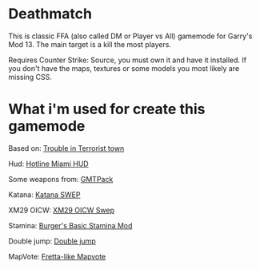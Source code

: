 # Deathmatch
This is classic FFA (also called DM or Player vs All) gamemode for Garry's Mod 13. The main target is a kill the most players.

Requires Counter Strike: Source, you must own it and have it installed. If you don't have the maps, textures or some models you most likely are missing CSS.

# What i'm used for create this gamemode
Based on: [Trouble in Terrorist town](https://github.com/Facepunch/garrysmod/tree/master/garrysmod/gamemodes/terrortown)

Hud: [Hotline Miami HUD](http://steamcommunity.com/sharedfiles/filedetails/?id=1118170213)

Some weapons from: [GMTPack](http://steamcommunity.com/sharedfiles/filedetails/?id=698968758)

Katana: [Katana SWEP](http://steamcommunity.com/sharedfiles/filedetails/?id=467523611)

XM29 OICW: [XM29 OICW Swep](http://steamcommunity.com/sharedfiles/filedetails/?id=1197555245)

Stamina: [Burger's Basic Stamina Mod](http://steamcommunity.com/sharedfiles/filedetails/?id=395498330)

Double jump: [Double jump](http://steamcommunity.com/sharedfiles/filedetails/?id=183688016)

MapVote: [Fretta-like Mapvote](https://github.com/tyrantelf/gmod-mapvote)
